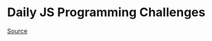 # Daily JS Programming Challenges

[Source](https://www.reddit.com/r/dailyprogrammer/wiki/challenges)